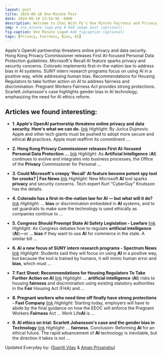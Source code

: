 ```yaml
---
layout: post
title: 2024-06-18 One-Minute Post
date: 2024-06-18 13:54:56 -0400
description: Welcome to Chai With Py's One Minute Fairness and Privacy, which aims to provide you the current happenings in the world of Fairness, Privacy, and AI.
img: # one_minute_logo.png # Add image post (optional)
fig-caption: One Minute Logo# Add figcaption (optional)
tags: [Privacy, Fairness, Bias, AI]
---
```


Apple's OpenAI partnership threatens online privacy and data security. Hong Kong Privacy Commissioner releases First AI-focused Personal Data Protection guidelines. Microsoft's Recall AI feature sparks privacy and security concerns. Colorado implements first-in-the-nation law to address bias in AI systems. SUNY intern research programs focus on using AI in a positive way, while addressing human bias. Recommendations for Housing Regulators to take further action on AI to address fairness and discrimination. Pregnant Workers Fairness Act provides strong protections. Scarlett Johansson's case highlights gender bias in AI technology, emphasizing the need for AI ethics reform.

## Articles we found interesting:

- **1. Apple&#39;s OpenAI partnership threatens online <b>privacy</b> and data security. Here&#39;s what we can do.** [link](https://www.morningstar.com/news/marketwatch/20240618156/apples-openai-partnership-threatens-online-privacy-and-data-security-heres-what-we-can-do)
_Highlight:_ By Jurica Dujmovic. Apple and other tech giants must be pushed to adopt more secure and ethical <b>AI</b> practices. Apple must reaffirm its commitment&nbsp;...

- **2. Hong Kong <b>Privacy</b> Commissioner releases First <b>AI</b>-focused Personal Data Protection ...** [link](https://www.jdsupra.com/legalnews/hong-kong-privacy-commissioner-releases-7633649/)
_Highlight:_ As <b>Artificial Intelligence</b> (<b>AI</b>) continues to evolve and integrates into business processes, the Office of the <b>Privacy</b> Commissioner for Personal&nbsp;...

- **3. Could Microsoft&#39;s creepy &#39;Recall&#39; <b>AI</b> feature become potent spy tool for crooks? | Fox News** [link](https://www.foxnews.com/tech/could-microsofts-creepy-recall-ai-feature-become-potent-spy-tool-crooks)
_Highlight:_ New Microsoft <b>AI</b> tool sparks <b>privacy</b> and security concerns. Tech expert Kurt “CyberGuy&quot; Knutsson has the details.

- **4. Colorado has a first-in-the-nation law for <b>AI</b> — but what will it do?** [link](https://www.cpr.org/2024/06/17/colorado-artificial-intelligence-law-implementation-ramifications/)
_Highlight:_ ... <b>bias</b> or discrimination embedded in <b>AI</b> systems, and to set guardrails to make sure the technology is used ethically as companies continue to&nbsp;...

- **5. Congress Should Preempt State <b>AI</b> Safety Legislation - Lawfare** [link](https://www.lawfaremedia.org/article/congress-should-preempt-state-ai-safety-legislation)
_Highlight:_ As Congress debates how to regulate <b>artificial intelligence</b> (<b>AI</b>)—or ... <b>bias</b> if they want to use <b>AI</b> for commerce in the state. A similar bill&nbsp;...

- **6. <b>AI</b> a new focus of SUNY intern research programs - Spectrum News** [link](https://spectrumlocalnews.com/nys/buffalo/politics/2024/06/17/a-i--a-new-focus-of-suny-intern-research-programs)
_Highlight:_ Students said they will focus on using <b>AI</b> in a positive way, but because the tool is trained by humans, it will mimic human error and <b>bias</b>, which must&nbsp;...

- **7. Fact Sheet: Recommendations for Housing Regulators To Take Further Action on <b>AI</b>** [link](https://www.americanprogress.org/article/fact-sheet-recommendations-for-housing-regulators-to-take-further-action-on-ai/)
_Highlight:_ ... <b>artificial intelligence</b> (<b>AI</b>) risks to housing <b>fairness</b> and discrimination using existing statutory authorities in the <b>Fair</b> Housing Act (FHA) and&nbsp;...

- **8. Pregnant workers who need time off finally have strong protections - Fast Company** [link](https://www.fastcompany.com/91142216/pregnant-workers-who-need-time-off-finally-have-strong-protections)
_Highlight:_ Starting today, employers will have to abide by the final guidance on how the EEOC will enforce the Pregnant Workers <b>Fairness</b> Act ... Work Life<b>AI</b> is&nbsp;...

- **9. <b>AI</b> ethics on trial: Scarlett Johansson&#39;s case and the gender bias in Technology** [link](https://elitebusinessmagazine.co.uk/analysis/item/ai-ethics-on-trial-scarlett-johanssons-case-and-the-gender-bias-in-technology)
_Highlight:_ ... <b>fairness</b>. Conclusion: Reforming <b>AI</b> for an ethical future. The rapid advancement of <b>AI</b> technology is inevitable, but the direction it takes is not&nbsp;...


Updated Everyday by: (<a href="https://supritivijay.github.io/">Supriti Vijay</a> & <a href="https://amanpriyanshu.github.io/">Aman Priyanshu</a>)
